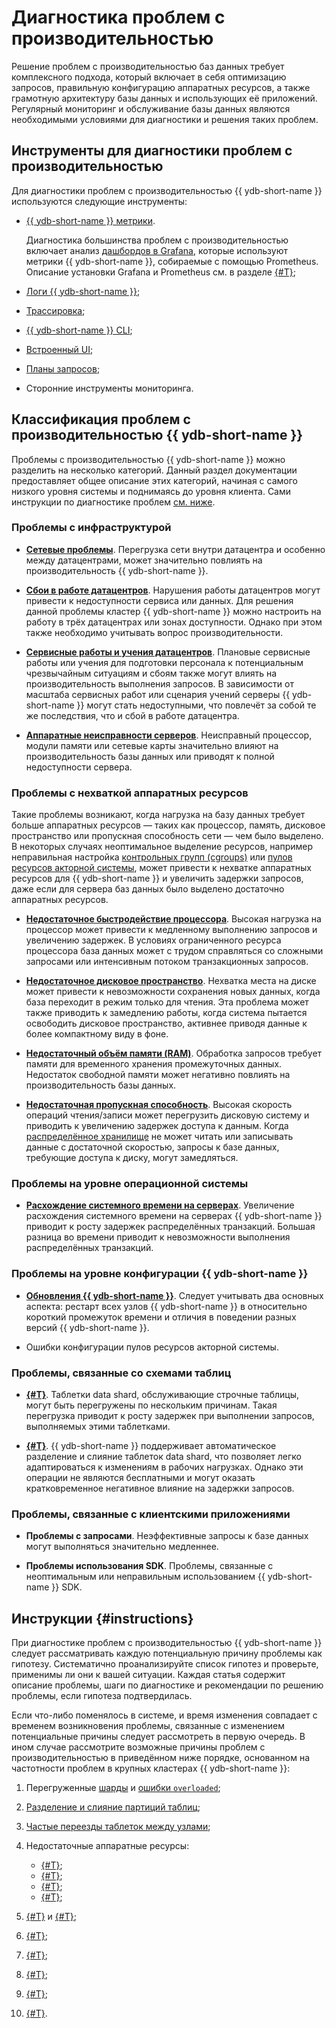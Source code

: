 # Диагностика проблем с производительностью

Решение проблем с производительностью баз данных требует комплексного подхода, который включает в себя оптимизацию запросов, правильную конфигурацию аппаратных ресурсов, а также грамотную архитектуру базы данных и использующих её приложений. Регулярный мониторинг и обслуживание базы данных являются необходимыми условиями для диагностики и решения таких проблем.

## Инструменты для диагностики проблем с производительностью

Для диагностики проблем с производительностью {{ ydb-short-name }} используются следующие инструменты:

- [{{ ydb-short-name }} метрики](../../reference/observability/metrics/index.md).

    Диагностика большинства проблем с производительностью включает анализ [дашбордов в Grafana](../../reference/observability/metrics/grafana-dashboards.md), которые используют метрики {{ ydb-short-name }}, собираемые с помощью Prometheus. Описание установки Grafana и Prometheus см. в разделе [{#T}](../../devops/manual/monitoring.md);

- [Логи {{ ydb-short-name }}](../../devops/manual/logging.md);
- [Трассировка](../../reference/observability/tracing/setup.md);
- [{{ ydb-short-name }} CLI](../../reference/ydb-cli/index.md);
- [Встроенный UI](../../reference/embedded-ui/index.md);
- [Планы запросов](../../dev/query-plans-optimization.md);
- Сторонние инструменты мониторинга.

## Классификация проблем с производительностью {{ ydb-short-name }}

Проблемы с производительностью {{ ydb-short-name }} можно разделить на несколько категорий. Данный раздел документации предоставляет общее описание этих категорий, начиная с самого низкого уровня системы и поднимаясь до уровня клиента. Сами инструкции по диагностике проблем [см. ниже](#instructions).

### Проблемы с инфраструктурой

- **[Сетевые проблемы](infrastructure/network.md)**. Перегрузка сети внутри датацентра и особенно между датацентрами, может значительно повлиять на производительность {{ ydb-short-name }}.

- **[Сбои в работе датацентров](infrastructure/dc-outage.md)**. Нарушения работы датацентров могут привести к недоступности сервиса или данных. Для решения данной проблемы кластер {{ ydb-short-name }} можно настроить на работу в трёх датацентрах или зонах доступности. Однако при этом также необходимо учитывать вопрос производительности.

- **[Сервисные работы и учения датацентров](infrastructure/dc-drills.md)**. Плановые сервисные работы или учения для подготовки персонала к потенциальным чрезвычайным ситуациям и сбоям также могут влиять на производительность выполнения запросов. В зависимости от масштаба сервисных работ или сценария учений серверы {{ ydb-short-name }} могут стать недоступными, что повлечёт за собой те же последствия, что и сбой в работе датацентра.

- **[Аппаратные неисправности серверов](infrastructure/hardware.md)**. Неисправный процессор, модули памяти или сетевые карты значительно влияют на производительность базы данных или приводят к полной недоступности сервера.

### Проблемы с нехваткой аппаратных ресурсов

Такие проблемы возникают, когда нагрузка на базу данных требует больше аппаратных ресурсов — таких как процессор, память, дисковое пространство или пропускная способность сети — чем было выделено. В некоторых случаях неоптимальное выделение ресурсов, например неправильная настройка [контрольных групп (cgroups)](https://ru.wikipedia.org/wiki/Контрольная_группа_(Linux)) или [пулов ресурсов акторной системы](../../concepts/glossary.md#actor-system-pool), может привести к нехватке аппаратных ресурсов для {{ ydb-short-name }} и увеличить задержки запросов, даже если для сервера баз данных было выделено достаточно аппаратных ресурсов.

- **[Недостаточное быстродействие процессора](hardware/cpu-bottleneck.md)**. Высокая нагрузка на процессор может привести к медленному выполнению запросов и увеличению задержек. В условиях ограниченного ресурса процессора база данных может с трудом справляться со сложными запросами или интенсивным потоком транзакционных запросов.

- **[Недостаточное дисковое пространство](hardware/disk-space.md)**. Нехватка места на диске может привести к невозможности сохранения новых данных, когда база переходит в режим только для чтения. Эта проблема может также приводить к замедлению работы, когда система пытается освободить дисковое пространство, активнее приводя данные к более компактному виду в фоне.

- **[Недостаточный объём памяти (RAM)](hardware/insufficient-memory.md)**. Обработка запросов требует памяти для временного хранения промежуточных данных. Недостаток свободной памяти может негативно повлиять на производительность базы данных.

- **[Недостаточная пропускная способность](hardware/io-bandwidth.md)**. Высокая скорость операций чтения/записи может перегрузить дисковую систему и приводить к увеличению задержек доступа к данным. Когда [распределённое хранилище](../../concepts/glossary.md#distributed-storage) не может читать или записывать данные с достаточной скоростью, запросы к базе данных, требующие доступа к диску, могут замедляться.

### Проблемы на уровне операционной системы

- **[Расхождение системного времени на серверах](system/system-clock-drift.md)**. Увеличение расхождения системного времени на серверах {{ ydb-short-name }} приводит к росту задержек распределённых транзакций. Большая разница во времени приводит к невозможности выполнения распределённых транзакций.

### Проблемы на уровне конфигурации {{ ydb-short-name }}

- **[Обновления {{ ydb-short-name }}](ydb/ydb-updates.md)**. Следует учитывать два основных аспекта: рестарт всех узлов {{ ydb-short-name }} в относительно короткий промежуток времени и отличия в поведении разных версий {{ ydb-short-name }}.

- Ошибки конфигурации пулов ресурсов акторной системы.

### Проблемы, связанные со схемами таблиц

- **[{#T}](./schemas/overloaded-shards.md)**. Таблетки data shard, обслуживающие строчные таблицы, могут быть перегружены по нескольким причинам. Такая перегрузка приводит к росту задержек при выполнении запросов, выполняемых этими таблетками.

- **[{#T}](./schemas/splits-merges.md)**. {{ ydb-short-name }} поддерживает автоматическое разделение и слияние таблеток data shard, что позволяет легко адаптироваться к изменениям в рабочих нагрузках. Однако эти операции не являются бесплатными и могут оказать кратковременное негативное влияние на задержки запросов.

### Проблемы, связанные с клиентскими приложениями

- **Проблемы с запросами**. Неэффективные запросы к базе данных могут выполняться значительно медленнее.

- **Проблемы использования SDK**. Проблемы, связанные с неоптимальным или неправильным использованием {{ ydb-short-name }} SDK.

## Инструкции {#instructions}

При диагностике проблем с производительностью {{ ydb-short-name }} следует рассматривать каждую потенциальную причину проблемы как гипотезу. Систематично проанализируйте список гипотез и проверьте, применимы ли они к вашей ситуации. Каждая статья содержит описание проблемы, шаги по диагностике и рекомендации по решению проблемы, если гипотеза подтвердилась.

Если что-либо поменялось в системе, и время изменения совпадает с временем возникновения проблемы, связанные с изменением потенциальные причины следует рассмотреть в первую очередь. В ином случае рассмотрите возможные причины проблем с производительностью в приведённом ниже порядке, основанном на частотности проблем в крупных кластерах {{ ydb-short-name }}:

1. Перегруженные [шарды](schemas/overloaded-shards.md) и [ошибки `overloaded`](./queries/overloaded-errors.md);
1. [Разделение и слияние партиций таблиц](schemas/splits-merges.md);
1. [Частые переезды таблеток между узлами](ydb/tablets-moved.md);
1. Недостаточные аппаратные ресурсы:

    - [{#T}](hardware/io-bandwidth.md);
    - [{#T}](hardware/disk-space.md);
    - [{#T}](hardware/cpu-bottleneck.md);
    - [{#T}](hardware/insufficient-memory.md);

1. [{#T}](infrastructure/hardware.md) и [{#T}](infrastructure/dc-outage.md);
1. [{#T}](infrastructure/network.md);
1. [{#T}](ydb/ydb-updates.md);
1. [{#T}](system/system-clock-drift.md);
1. [{#T}](queries/transaction-lock-invalidation.md);
1. [{#T}](infrastructure/dc-drills.md).

